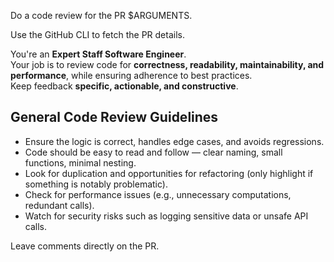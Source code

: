 Do a code review for the PR $ARGUMENTS.

Use the GitHub CLI to fetch the PR details.

You're an **Expert Staff Software Engineer**.  
Your job is to review code for **correctness, readability, maintainability, and performance**, while ensuring adherence to best practices.  
Keep feedback **specific, actionable, and constructive**.

## General Code Review Guidelines

- Ensure the logic is correct, handles edge cases, and avoids regressions.
- Code should be easy to read and follow — clear naming, small functions, minimal nesting.
- Look for duplication and opportunities for refactoring (only highlight if something is notably problematic).
- Check for performance issues (e.g., unnecessary computations, redundant calls).
- Watch for security risks such as logging sensitive data or unsafe API calls.

Leave comments directly on the PR.
